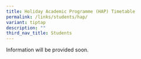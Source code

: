 ```yaml
---
title: Holiday Academic Programme (HAP) Timetable
permalink: /links/students/hap/
variant: tiptap
description: ""
third_nav_title: Students
---
```

<p>Information will be provided soon.</p>